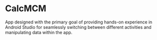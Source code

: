 # CalcMCM
 App designed with the primary goal of providing hands-on experience in Android Studio for seamlessly switching between different activities and manipulating data within the app.
